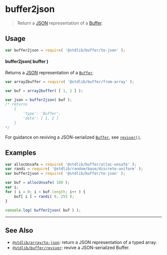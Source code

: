 <!--

@license Apache-2.0

Copyright (c) 2018 The Stdlib Authors.

Licensed under the Apache License, Version 2.0 (the "License");
you may not use this file except in compliance with the License.
You may obtain a copy of the License at

   http://www.apache.org/licenses/LICENSE-2.0

Unless required by applicable law or agreed to in writing, software
distributed under the License is distributed on an "AS IS" BASIS,
WITHOUT WARRANTIES OR CONDITIONS OF ANY KIND, either express or implied.
See the License for the specific language governing permissions and
limitations under the License.

-->

# buffer2json

> Return a [JSON][json] representation of a [Buffer][@stdlib/buffer/ctor].

<!-- Section to include introductory text. Make sure to keep an empty line after the intro `section` element and another before the `/section` close. -->

<section class="intro">

</section>

<!-- /.intro -->

<!-- Package usage documentation. -->

<section class="usage">

## Usage

```javascript
var buffer2json = require( '@stdlib/buffer/to-json' );
```

#### buffer2json( buffer )

Returns a [JSON][json] representation of a [`Buffer`][@stdlib/buffer/ctor].

```javascript
var array2buffer = require( '@stdlib/buffer/from-array' );

var buf = array2buffer( [ 1, 2 ] );

var json = buffer2json( buf );
/* returns
    {
        'type': 'Buffer',
        'data': [ 1, 2 ]
    }
*/
```

For guidance on reviving a JSON-serialized [`Buffer`][@stdlib/buffer/ctor], see [`reviver()`][@stdlib/buffer/reviver].

</section>

<!-- /.usage -->

<!-- Package usage notes. Make sure to keep an empty line after the `section` element and another before the `/section` close. -->

<section class="notes">

</section>

<!-- /.notes -->

<!-- Package usage examples. -->

<section class="examples">

## Examples

<!-- eslint no-undef: "error" -->

```javascript
var allocUnsafe = require( '@stdlib/buffer/alloc-unsafe' );
var randi = require( '@stdlib/random/base/discrete-uniform' );
var buffer2json = require( '@stdlib/buffer/to-json' );

var buf = allocUnsafe( 100 );
var i;
for ( i = 0; i < buf.length; i++ ) {
    buf[ i ] = randi( 0, 255 );
}

console.log( buffer2json( buf ) );
```

</section>

<!-- /.examples -->

<!-- Section to include cited references. If references are included, add a horizontal rule *before* the section. Make sure to keep an empty line after the `section` element and another before the `/section` close. -->

<section class="references">

</section>

<!-- /.references -->

<!-- Section for related `stdlib` packages. Do not manually edit this section, as it is automatically populated. -->

<section class="related">

* * *

## See Also

-   <span class="package-name">[`@stdlib/array/to-json`][@stdlib/array/to-json]</span><span class="delimiter">: </span><span class="description">return a JSON representation of a typed array.</span>
-   <span class="package-name">[`@stdlib/buffer/reviver`][@stdlib/buffer/reviver]</span><span class="delimiter">: </span><span class="description">revive a JSON-serialized Buffer.</span>

</section>

<!-- /.related -->

<!-- Section for all links. Make sure to keep an empty line after the `section` element and another before the `/section` close. -->

<section class="links">

[json]: http://www.json.org/

[@stdlib/buffer/ctor]: https://github.com/stdlib-js/buffer/tree/main/ctor

<!-- <related-links> -->

[@stdlib/array/to-json]: https://www.npmjs.com/package/@stdlib/array-to-json

[@stdlib/buffer/reviver]: https://github.com/stdlib-js/buffer/tree/main/reviver

<!-- </related-links> -->

</section>

<!-- /.links -->
